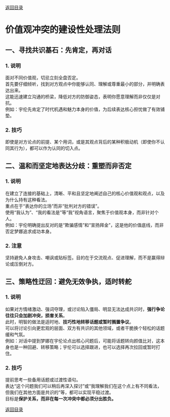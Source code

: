 [返回目录](/README.md)

# 价值观冲突的建设性处理法则

## 一、寻找共识基石：先肯定，再对话

### 1. 说明
面对不同价值观，切忌立刻全盘否定。  
首先要仔细倾听，找到对方观点中你能够认同、理解或尊重最小的部分，并明确表达出来。  
这能迅速建立沟通的桥梁，降低对方的防御姿态，表明你愿意理解而非仅仅是对抗。  
例如：宇伦先肯定了时代机遇和魅力本身的价值，为后续表达核心担忧做了有效铺垫。

### 2. 技巧
即使是对方论点的前提、某个用词，或是其观点背后的某种积极动机（即使你不认同其行为），都可以作为认同的切入点。

## 二、温和而坚定地表达分歧：重塑而非否定

### 1. 说明
在建立了连接的基础上，清晰、平和且坚定地阐述自己的核心价值观和观点，以及为什么持有这种看法。  
重点在于“表达你的立场”而非“批判对方的错误”。  
使用“我认为”、“我的看法是”等“我”视角语言，聚焦于价值观本身，而非针对个人。  
例如：宇伦明确提出反对的是“欺骗感情”和“宣扬拜金”，这是他的价值底线，而非否定梦娜追求成功本身。

### 2. 注意
坚持避免人身攻击、嘲讽或贴标签。目的在于交流观点、促进理解，而不是赢得辩论或压倒对方。

## 三、策略性迂回：避免无效争执，适时转舵

### 1. 说明
如果对方情绪激动、强词夺理，或讨论陷入僵局、明显无法达成共识时，**强行争论往往只会加剧冲突，损害关系**。  
此时，明智的做法是适时地、**技巧性地转移话题或暂时搁置争议**。  
可以将讨论引向更宏观的层面、双方有共识的其他领域，或者干脆换个轻松的话题缓和气氛。  
例如：对话中提到梦娜在宇伦论点出核心问题后，可能将话题转向颜值比对，这本身也是一种回避、转移策略；宇伦可以选择跟进，也可以选择再次拉回或暂时打住。

### 2. 技巧
提前思考一些备用话题或过渡性语句。  
表达“这个问题我们可以稍后再深入探讨”或“我理解我们在这个点上有不同看法，但我们在其他方面是共识的”等，都可以实现平稳过渡。  
目标是**保​护关系，而非在每一次冲突中都必须分出胜负。**

[返回目录](/README.md)